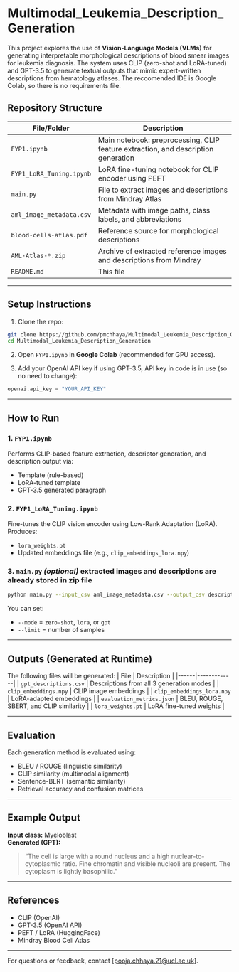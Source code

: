 # Multimodal_Leukemia_Description_Generation
This project explores the use of **Vision-Language Models (VLMs)** for generating interpretable morphological descriptions of blood smear images for leukemia diagnosis. The system uses CLIP (zero-shot and LoRA-tuned) and GPT-3.5 to generate textual outputs that mimic expert-written descriptions from hematology atlases. The reccomended IDE is Google Colab, so there is no requirements file. 

## Repository Structure

| File/Folder                  | Description |
|-----------------------------|-------------|
| `FYP1.ipynb`                | Main notebook: preprocessing, CLIP feature extraction, and description generation |
| `FYP1_LoRA_Tuning.ipynb`    | LoRA fine-tuning notebook for CLIP encoder using PEFT |
| `main.py`                   | File to extract images and descriptions from Mindray Atlas |
| `aml_image_metadata.csv`    | Metadata with image paths, class labels, and abbreviations |
| `blood-cells-atlas.pdf`     | Reference source for morphological descriptions |
| `AML-Atlas-*.zip`           | Archive of extracted reference images and descriptions from Mindray|
| `README.md`                 | This file |

---

## Setup Instructions

1. Clone the repo:
```bash
git clone https://github.com/pmchhaya/Multimodal_Leukemia_Description_Generation.git
cd Multimodal_Leukemia_Description_Generation
```

2. Open `FYP1.ipynb` in **Google Colab** (recommended for GPU access).

3. Add your OpenAI API key if using GPT-3.5, API key in code is in use (so no need to change):
```python
openai.api_key = "YOUR_API_KEY"
```

---

##  How to Run

###  1. `FYP1.ipynb`  
Performs CLIP-based feature extraction, descriptor generation, and description output via:
- Template (rule-based)
- LoRA-tuned template
- GPT-3.5 generated paragraph

###  2. `FYP1_LoRA_Tuning.ipynb`  
Fine-tunes the CLIP vision encoder using Low-Rank Adaptation (LoRA). Produces:
- `lora_weights.pt`  
- Updated embeddings file (e.g., `clip_embeddings_lora.npy`)

###  3. `main.py` *(optional)* extracted images and descriptions are already stored in zip file  
```bash
python main.py --input_csv aml_image_metadata.csv --output_csv descriptions.csv
```
You can set:
- `--mode` = `zero-shot`, `lora`, or `gpt`
- `--limit` = number of samples

---

##  Outputs (Generated at Runtime)

The following files will be generated:
| File | Description |
|------|-------------|
| `gpt_descriptions.csv` | Descriptions from all 3 generation modes |
| `clip_embeddings.npy` | CLIP image embeddings |
| `clip_embeddings_lora.npy` | LoRA-adapted embeddings |
| `evaluation_metrics.json` | BLEU, ROUGE, SBERT, and CLIP similarity |
| `lora_weights.pt` | LoRA fine-tuned weights |

---

##  Evaluation

Each generation method is evaluated using:
- BLEU / ROUGE (linguistic similarity)
- CLIP similarity (multimodal alignment)
- Sentence-BERT (semantic similarity)
- Retrieval accuracy and confusion matrices

---

##  Example Output

**Input class:** Myeloblast  
**Generated (GPT):**
> “The cell is large with a round nucleus and a high nuclear-to-cytoplasmic ratio. Fine chromatin and visible nucleoli are present. The cytoplasm is lightly basophilic.”

---

##  References

- CLIP (OpenAI)
- GPT-3.5 (OpenAI API)
- PEFT / LoRA (HuggingFace)
- Mindray Blood Cell Atlas

---

For questions or feedback, contact [pooja.chhaya.21@ucl.ac.uk].
